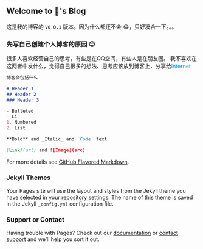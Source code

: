## Welcome to :octopus:'s Blog
这是我的博客的 `V0.0.1` 版本。因为什么都还不会 :joy:，只好凑合一下。。。

### 先写自己创建个人博客的原因 :blush:

很多人喜欢经营自己的思考，有些是在QQ空间，有些人是在朋友圈。
我不喜欢在这两者中发什么，觉得自己很多的想法、思考应该放到博客上，分享给<font color=#0099ff>Internet</font>

```markdown
博客会包括什么

# Header 1
## Header 2
### Header 3

- Bulleted
- Li
1. Numbered
2. List

**Bold** and _Italic_ and `Code` text

[Link](url) and ![Image](src)
```

For more details see [GitHub Flavored Markdown](https://guides.github.com/features/mastering-markdown/).

### Jekyll Themes

Your Pages site will use the layout and styles from the Jekyll theme you have selected in your [repository settings](https://github.com/OnlyThen/onlythen.github.io/settings). The name of this theme is saved in the Jekyll `_config.yml` configuration file.

### Support or Contact

Having trouble with Pages? Check out our [documentation](https://help.github.com/categories/github-pages-basics/) or [contact support](https://github.com/contact) and we’ll help you sort it out.


